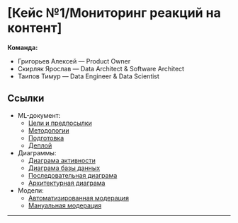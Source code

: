 # [Кейс №1/Мониторинг реакций на контент]

**Команда:**  
- Григорьев Алексей — Product Owner  
- Скирляк Ярослав — Data Architect & Software Architect  
- Таипов Тимур — Data Engineer & Data Scientist  

## Ссылки
- ML-документ:
  - [Цели и предпосылки](Ml_system_design/1_Goals_and_Context.md)
  - [Методологии](Ml_system_design/2_Methodology.md)
  - [Подготовка](Ml_system_design/3_Pilot_Preparation.md)
  - [Деплой](Ml_system_design/4_Production_Deployment.md)
- Диаграммы:
    - [Диаграма активности](Diagrams/png/activity.png)
    - [Диаграма базы данных](Diagrams/png/database.png)
    - [Последовательная диаграма](Diagrams/png/sequence.png)
    - [Архитектурная диаграма](Diagrams/png/system_design.png)
- Модели:
    - [Автоматизированная модерация](Models/png/idef0_after.png)
    - [Мануальная модерация](Models/png/idef0_before.png)
---

